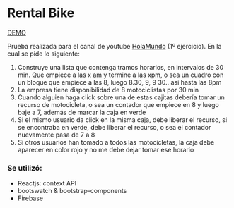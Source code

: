 <h1>Rental Bike</h1>

[DEMO](https://rentabike-9b712.web.app/)

Prueba realizada para el canal de youtube [HolaMundo](https://www.youtube.com/watch?v=aouDQ8caJYg&ab_channel=HolaMundo) (1º ejercicio).
En la cual se pide lo siguiente:
<ol>
<li>
Construye una lista que contenga tramos horarios, en intervalos de 30 min. Que empiece a las x am y termine a las xpm, o sea un cuadro con un bloque que empiece a las 8, luego 8.30, 9, 9 30.. así hasta las 8pm
</li>

<li>
La empresa tiene disponibilidad de 8 motociclistas por 30 min
</li>
<li>
Cuando alguien haga click sobre una de estas cajitas debería tomar un recurso de motocicleta, o sea un contador que empiece en 8 y luego baje a 7, además de marcar la caja en verde
</li>
<li>
Si el mismo usuario da click en la misma caja, debe liberar el recurso, si se encontraba en verde, debe liberar el recurso, o sea el contador nuevamente pasa de 7 a 8
</li>
<li>
Si otros usuarios han tomado a todos las motocicletas, la caja debe aparecer en color rojo y no me debe dejar tomar ese horario
</li>
</ol>

<h3>Se utilizó:</h3>
<ul>
<li>Reactjs: context API</li>
<li>bootswatch & bootstrap-components</li>
<li>Firebase</li>
</ul>

